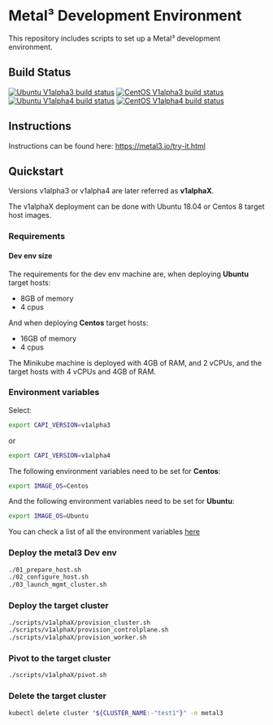 # Metal³ Development Environment

This repository includes scripts to set up a Metal³ development environment.

## Build Status

[![Ubuntu V1alpha3 build status](https://jenkins.nordix.org/view/Airship/job/airship_master_v1a3_integration_test_ubuntu/badge/icon?subject=Ubuntu%20E2E%20V1alpha3)](https://jenkins.nordix.org/view/Airship/job/airship_master_v1a3_integration_test_ubuntu)
[![CentOS V1alpha3 build status](https://jenkins.nordix.org/view/Airship/job/airship_master_v1a3_integration_test_centos/badge/icon?subject=CentOS%20E2E%20V1alpha3)](https://jenkins.nordix.org/view/Airship/job/airship_master_v1a3_integration_test_centos)
[![Ubuntu V1alpha4 build status](https://jenkins.nordix.org/view/Airship/job/airship_master_v1a4_integration_test_ubuntu/badge/icon?subject=Ubuntu%20E2E%20V1alpha4)](https://jenkins.nordix.org/view/Airship/job/airship_master_v1a4_integration_test_ubuntu)
[![CentOS V1alpha4 build status](https://jenkins.nordix.org/view/Airship/job/airship_master_v1a4_integration_test_centos/badge/icon?subject=CentOS%20E2E%20V1alpha4)](https://jenkins.nordix.org/view/Airship/job/airship_master_v1a4_integration_test_centos)

## Instructions

Instructions can be found here: <https://metal3.io/try-it.html>

## Quickstart

Versions v1alpha3 or v1alpha4 are later referred as **v1alphaX**.

The v1alphaX deployment can be done with Ubuntu 18.04 or Centos 8 target host
images.

### Requirements

#### Dev env size

The requirements for the dev env machine are, when deploying **Ubuntu** target
hosts:

* 8GB of memory
* 4 cpus

And when deploying **Centos** target hosts:

* 16GB of memory
* 4 cpus

The Minikube machine is deployed with 4GB of RAM, and 2 vCPUs, and the target
hosts with 4 vCPUs and 4GB of RAM.

### Environment variables

Select:

```sh
export CAPI_VERSION=v1alpha3
```

or

```sh
export CAPI_VERSION=v1alpha4
```

The following environment variables need to be set for **Centos**:

```sh
export IMAGE_OS=Centos
```

And the following environment variables need to be set for **Ubuntu**:

```sh
export IMAGE_OS=Ubuntu
```

You can check a list of all the environment variables [here](vars.md)

### Deploy the metal3 Dev env

```sh
./01_prepare_host.sh
./02_configure_host.sh
./03_launch_mgmt_cluster.sh
```

### Deploy the target cluster

```sh
./scripts/v1alphaX/provision_cluster.sh
./scripts/v1alphaX/provision_controlplane.sh
./scripts/v1alphaX/provision_worker.sh
```

### Pivot to the target cluster

```sh
./scripts/v1alphaX/pivot.sh
```

### Delete the target cluster

```sh
kubectl delete cluster "${CLUSTER_NAME:-"test1"}" -n metal3
```
